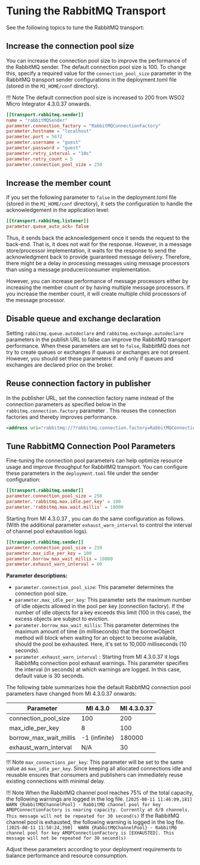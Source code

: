 # Tuning the RabbitMQ Transport

See the following topics to tune the RabbitMQ transport:

## Increase the connection pool size

You can increase the connection pool size to improve the performance of the RabbitMQ sender. The default connection pool size is 100. To change this, specify a required value for the `connection_pool_size` parameter in the RabbitMQ transport sender configurations in the deployment.toml file (stored in the `MI_HOME/conf` directory).
 
!!! Note
    The default connection pool size is increased to 200 from WSO2 Micro Integrator 4.3.0.37 onwards. 

```toml 
[[transport.rabbitmq.sender]]
name = "rabbitMQSender"
parameter.connection_factory = "RabbitMQConnectionFactory"
parameter.hostname = "localhost"
parameter.port = 5672
parameter.username = "guest"
parameter.password = "guest"
parameter.retry_interval = "10s"
parameter.retry_count = 5
parameter.connection_pool_size = 250
```

## Increase the member count

If you set the following parameter to `false` in the deployment.toml file (stored in the `MI_HOME/conf` directory), it sets the configuration to handle the acknowledgement in the application level: 

```toml
[[transport.rabbitmq.listener]]
parameter.queue_auto_ack= false
```

Thus, it sends back the acknowledgement once it sends the request to the back-end. That is, it does not wait for the response. However, in a message store/processor implementation, it waits for the response to send the acknowledgment back to provide guaranteed message delivery. Therefore, there might be a delay in processing messages using message processors than using a message producer/consumer implementation.

However, you can increase performance of message processors either by increasing the member count or by having multiple message processors. If you increase the member count, it will create multiple child processors of the message processor.

## Disable queue and exchange declaration

Setting `rabbitmq.queue.autodeclare` and `rabbitmq.exchange.autodeclare` parameters in the publish URL to false can improve the RabbitMQ transport performance. When these parameters are set to `false`, RabbitMQ does not try to create queues or exchanges if queues or exchanges are not present. However, you should set these parameters if and only if queues and exchanges are declared prior on the broker.

## Reuse connection factory in publisher

In the publisher URL, set the connection factory name instead of the connection parameters as specified below in the `rabbitmq.connection.factory` parameter . This reuses the connection factories and thereby improves performance.

``` xml
<address uri="rabbitmq://?rabbitmq.connection.factory=RabbitMQConnectionFactory&amp;rabbitmq.queue.name=queue1&amp;rabbitmq.queue.routing.key=queue1&amp;rabbitmq.replyto.name=replyqueue&amp;rabbitmq.exchange.name=ex1&amp;rabbitmq.queue.autodeclare=false&amp;rabbitmq.exchange.autodeclare=false&amp;rabbitmq.replyto.name=response_queue"/>
```

## Tune RabbitMQ Connection Pool Parameters

Fine-tuning the connection pool parameters can help optimize resource usage and improve throughput for RabbitMQ transport. You can configure these parameters in the `deployment.toml` file under the sender configuration:

```toml
[[transport.rabbitmq.sender]]
parameter.connection_pool_size = 250
parameter.'rabbitmq.max.idle.per.key' = 100
parameter.'rabbitmq.max.wait.millis' = 10000
```

Starting from MI 4.3.0.37 , you can do the same configuration as follows. (With the additional parameter `exhaust_warn_interval` to control the interval of channel pool exhaustion logs).

```toml
[[transport.rabbitmq.sender]]
parameter.connection_pool_size = 250
parameter.max_idle_per_key = 100
parameter.borrow_max_wait_millis = 10000
parameter.exhaust_warn_interval = 60
```

**Parameter descriptions:**

- `parameter.connection_pool_size`: This parameter determines the connection pool size. 
- `parameter.max_idle_per_key`: This parameter sets the maximum number of idle objects allowed in the pool per key (connection factory). If the number of idle objects for a key exceeds this limit (100 in this case), the excess objects are subject to eviction.
- `parameter.borrow_max_wait_millis`: This parameter determines the maximum amount of time (in milliseconds) that the borrowObject method will block when waiting for an object to become available, should the pool be exhausted. Here, it's set to 10,000 milliseconds (10 seconds).
- `parameter.exhaust_warn_interval` : Starting from MI 4.3.0.37 it logs RabbitMq connection pool exhaust warnings. This parameter specifies the interval (in seconds) at which warnings are logged. In this case, default value is 30 seconds.

The following table summarizes how the default RabbitMQ connection pool parameters have changed from MI 4.3.0.37 onwards:

| Parameter                   | MI 4.3.0      | MI 4.3.0.37 |
|-----------------------------|---------------|-------------|
| connection_pool_size        | 100           | 200         |
| max_idle_per_key            | 8             | 100         |
| borrow_max_wait_millis      | -1 (infinite) | 180000      |
| exhaust_warn_interval       | N/A           | 30          |

!!! Note 
    `max_connections_per_key`: This parameter will be set to the same value as `max_idle_per_key`. Since keeping all allocated connections idle and reusable ensures that consumers and publishers can immediately reuse existing connections with minimal delay.

!!! Note
    When the RabbitMQ channel pool reaches 75% of the total capacity, the following warnings are logged in the log file.
    ```
    [2025-08-11 11:46:09,181]  WARN {RabbitMQChannelPool} - RabbitMQ channel pool for key AMQPConnectionFactory is nearing capacity. Currently at 6/8 channels. This message will not be repeated for 30 second(s)
    ```
    If the RabbitMQ channel pool is exhausted, the following warning is logged in the log file.
    ```
    [2025-08-11 11:50:24,390]  WARN {RabbitMQChannelPool} - RabbitMQ channel pool for key AMQPConnectionFactory is [EXHAUSTED]. This message will not be repeated for 30 second(s)
    ```

Adjust these parameters according to your deployment requirements to balance performance and resource consumption.
